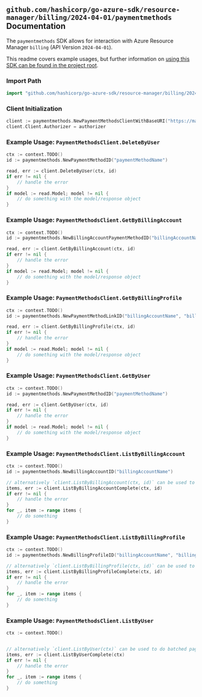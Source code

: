 
## `github.com/hashicorp/go-azure-sdk/resource-manager/billing/2024-04-01/paymentmethods` Documentation

The `paymentmethods` SDK allows for interaction with Azure Resource Manager `billing` (API Version `2024-04-01`).

This readme covers example usages, but further information on [using this SDK can be found in the project root](https://github.com/hashicorp/go-azure-sdk/tree/main/docs).

### Import Path

```go
import "github.com/hashicorp/go-azure-sdk/resource-manager/billing/2024-04-01/paymentmethods"
```


### Client Initialization

```go
client := paymentmethods.NewPaymentMethodsClientWithBaseURI("https://management.azure.com")
client.Client.Authorizer = authorizer
```


### Example Usage: `PaymentMethodsClient.DeleteByUser`

```go
ctx := context.TODO()
id := paymentmethods.NewPaymentMethodID("paymentMethodName")

read, err := client.DeleteByUser(ctx, id)
if err != nil {
	// handle the error
}
if model := read.Model; model != nil {
	// do something with the model/response object
}
```


### Example Usage: `PaymentMethodsClient.GetByBillingAccount`

```go
ctx := context.TODO()
id := paymentmethods.NewBillingAccountPaymentMethodID("billingAccountName", "paymentMethodName")

read, err := client.GetByBillingAccount(ctx, id)
if err != nil {
	// handle the error
}
if model := read.Model; model != nil {
	// do something with the model/response object
}
```


### Example Usage: `PaymentMethodsClient.GetByBillingProfile`

```go
ctx := context.TODO()
id := paymentmethods.NewPaymentMethodLinkID("billingAccountName", "billingProfileName", "paymentMethodName")

read, err := client.GetByBillingProfile(ctx, id)
if err != nil {
	// handle the error
}
if model := read.Model; model != nil {
	// do something with the model/response object
}
```


### Example Usage: `PaymentMethodsClient.GetByUser`

```go
ctx := context.TODO()
id := paymentmethods.NewPaymentMethodID("paymentMethodName")

read, err := client.GetByUser(ctx, id)
if err != nil {
	// handle the error
}
if model := read.Model; model != nil {
	// do something with the model/response object
}
```


### Example Usage: `PaymentMethodsClient.ListByBillingAccount`

```go
ctx := context.TODO()
id := paymentmethods.NewBillingAccountID("billingAccountName")

// alternatively `client.ListByBillingAccount(ctx, id)` can be used to do batched pagination
items, err := client.ListByBillingAccountComplete(ctx, id)
if err != nil {
	// handle the error
}
for _, item := range items {
	// do something
}
```


### Example Usage: `PaymentMethodsClient.ListByBillingProfile`

```go
ctx := context.TODO()
id := paymentmethods.NewBillingProfileID("billingAccountName", "billingProfileName")

// alternatively `client.ListByBillingProfile(ctx, id)` can be used to do batched pagination
items, err := client.ListByBillingProfileComplete(ctx, id)
if err != nil {
	// handle the error
}
for _, item := range items {
	// do something
}
```


### Example Usage: `PaymentMethodsClient.ListByUser`

```go
ctx := context.TODO()


// alternatively `client.ListByUser(ctx)` can be used to do batched pagination
items, err := client.ListByUserComplete(ctx)
if err != nil {
	// handle the error
}
for _, item := range items {
	// do something
}
```
